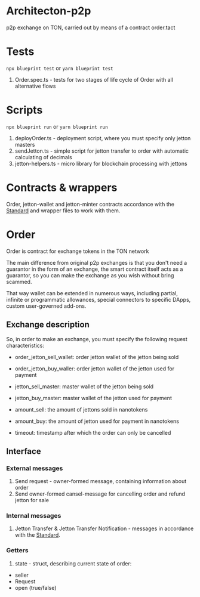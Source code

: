 # Architecton-p2p
p2p exchange on TON, carried out by means of a contract order.tact

# Tests

`npx blueprint test` or `yarn blueprint test`

1. Order.spec.ts - tests for two stages of life cycle of Order with all alternative flows


# Scripts

`npx blueprint run` or `yarn blueprint run`

1. deployOrder.ts - deployment script, where you must specify only jetton masters
2. sendJetton.ts - simple script for jetton transfer to order with automatic calculating of decimals
3. jetton-helpers.ts - micro library for blockchain processing with jettons

# Contracts & wrappers
Order, jetton-wallet and jetton-minter contracts accordance with the [Standard](https://github.com/ton-blockchain/TIPs/issues/74)
and wrapper files to work with them.


# Order
Order is contract for exchange tokens in the TON network

The main difference from original p2p exchanges is that you don't need a guarantor in the form of an exchange,
the smart contract itself acts as a guarantor, so you can make the exchange as you wish without bring scammed.

That way wallet can be extended in numerous ways, including partial, infinite or programmatic allowances, special connectors to specific DApps, custom user-governed add-ons.

## Exchange description
So, in order to make an exchange, you must specify the following request characteristics:
- order_jetton_sell_wallet: order jetton wallet of the jetton being sold
- order_jetton_buy_waller: order jetton wallet of the jetton used for payment
- jetton_sell_master: master wallet of the jetton being sold
- jetton_buy_master: master wallet of the jetton used for payment
- amount_sell: the amount of jettons sold in nanotokens
- amount_buy: the amount of jetton used for payment in nanotokens

- timeout: timestamp after which the order can only be cancelled


## Interface
### External messages
1. Send request - owner-formed message, containing information about order
2. Send owner-formed cansel-message for cancelling order and refund jetton for sale

### Internal messages
1. Jetton Transfer & Jetton Transfer Notification - messages in accordance with the [Standard](https://github.com/ton-blockchain/TIPs/issues/74).

### Getters
1. state - struct, describing current state of order: 
- seller
- Request
- open (true/false)

